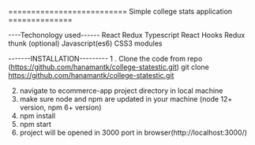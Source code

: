 ========================== Simple college stats  application ==============

----Techonology used------
    React
    Redux
    Typescript
    React Hooks
    Redux thunk (optional)
    Javascript(es6)
    CSS3 modules
    

-------INSTALLATION---------
1 . Clone the code from repo (https://github.com/hanamantk/college-statestic.git)
    git clone https://github.com/hanamantk/college-statestic.git
    
2. navigate to ecommerce-app project directory in local machine
3. make sure node and npm are updated in your machine (node 12+ version, npm 6+ version)
3. npm install
4. npm start
5. project will be opened in 3000 port in browser(http://localhost:3000/)
